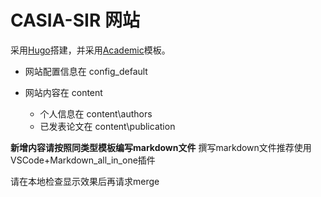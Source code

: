 # CASIA-SIR 网站

采用[Hugo](https://gohugo.io/)搭建，并采用[Academic](https://github.com/wowchemy/wowchemy-hugo-modules)模板。

- 网站配置信息在 config\_default

- 网站内容在 content
  - 个人信息在 content\authors
  - 已发表论文在 content\publication

**新增内容请按照同类型模板编写markdown文件** 撰写markdown文件推荐使用VSCode+Markdown_all_in_one插件

请在本地检查显示效果后再请求merge
